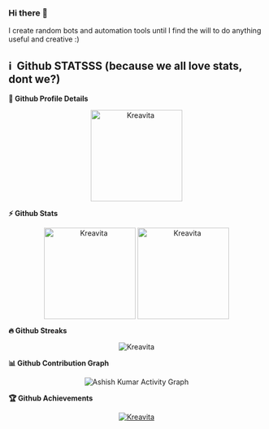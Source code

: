 ### Hi there 👋

I create random bots and automation tools until I find the will to do anything useful and creative :)

<!--
**Kreavita/Kreavita** is a ✨ _special_ ✨ repository because its `README.md` (this file) appears on your GitHub profile.

Here are some ideas to get you started:

- 🔭 I’m currently working on ...
- 🌱 I’m currently learning ...
- 👯 I’m looking to collaborate on ...
- 🤔 I’m looking for help with ...
- 💬 Ask me about ...
- 📫 How to reach me: ...
- 😄 Pronouns: ...
- ⚡ Fun fact: ...
-->


<h2>ℹ️ &nbsp;Github STATSSS (because we all love stats, dont we?)</h2>
	
  <summary><b>🔎 Github Profile Details</b></summary>
<p align="center"><img height="180em" src="https://github-profile-summary-cards.vercel.app/api/cards/profile-details?username=Kreavita&theme=github_dark" alt="Kreavita" align = "center"/></p>

  <summary><b>⚡ Github Stats</b></summary>
<p align="center"><img height="180em" src="https://github-readme-stats.vercel.app/api?username=Kreavita&hide_border=true&count_private=true&show_icons=true&theme=radical" alt="Kreavita" align = "center"/>
<img height="180em" src="https://github-readme-stats.vercel.app/api/top-langs?username=Kreavita&show_icons=true&locale=en&layout=compact&hide_border=true&theme=radical" alt="Kreavita" align = "center"/></p>

 <summary><b>🔥 Github Streaks</b></summary>
<p align="center"><img src="https://github-readme-streak-stats.herokuapp.com/?user=Kreavita&theme=black-ice&hide_border=true&stroke=0000&background=0D1117&ring=e05397&fire=e05397&currStreakLabel=e05397" alt="Kreavita" /></p>

<summary><b>📊 Github Contribution Graph</b></summary>
<p align="center"<a href="#"><img alt="Ashish Kumar Activity Graph" src="https://activity-graph.herokuapp.com/graph?username=Kreavita&bg_color=0D1117&color=e05397&line=e05397&point=FFFFFF&hide_border=true&" /></a></p>
<!-- </details>
<details>    -->
 <summary><b>🏆 Github Achievements</b></summary>
<p align="center"> <a href="https://github.com/Kreavita"><img src="https://github-profile-trophy.vercel.app/?username=Kreavita&margin-w=5&theme=radical" alt="Kreavita" /></a> </p>

<br>
